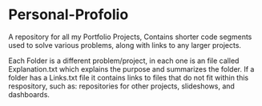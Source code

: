 # Personal-Profolio
A repository for all my Portfolio Projects, Contains shorter code segments used to solve various problems, along with links to any larger projects.

Each Folder is a different problem/project, in each one is an file called Explanation.txt which explains the purpose and summarizes the folder. If a folder has a Links.txt file it contains links to files that do not fit within this respository, such as: repositories for other projects, slideshows, and dashboards.
